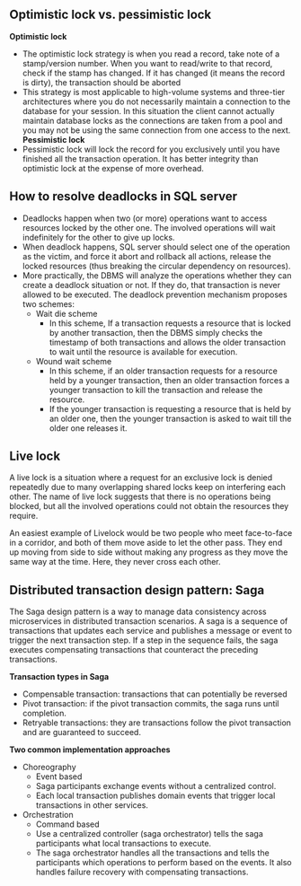 ## Optimistic lock vs. pessimistic lock
**Optimistic lock**
- The optimistic lock strategy is when you read a record, take note of a stamp/version number. When you want to read/write to that record, check if the stamp has changed. If it has changed (it means the record is dirty), the transaction should be aborted
- This strategy is most applicable to high-volume systems and three-tier architectures where you do not necessarily maintain a connection to the database for your session. In this situation the client cannot actually maintain database locks as the connections are taken from a pool and you may not be using the same connection from one access to the next.
**Pessimistic lock**
- Pessimistic lock will lock the record for you exclusively until you have finished all the transaction operation. It has better integrity than optimistic lock at the expense of more overhead.

## How to resolve deadlocks in SQL server
- Deadlocks happen when two (or more) operations want to access resources locked by the other one. The involved operations will wait indefinitely for the other to give up locks.
- When deadlock happens, SQL server should select one of the operation as the victim, and force it abort and rollback all actions, release the locked resources (thus breaking the circular dependency on resources).
- More practically, the DBMS will analyze the operations whether they can create a deadlock situation or not. If they do, that transaction is never allowed to be executed. The deadlock prevention mechanism proposes two schemes:
  - Wait die scheme
    - In this scheme, If a transaction requests a resource that is locked by another transaction, then the DBMS simply checks the timestamp of both transactions and allows the older transaction to wait until the resource is available for execution. 
  - Wound wait scheme
    - In this scheme, if an older transaction requests for a resource held by a younger transaction, then an older transaction forces a younger transaction to kill the transaction and release the resource. 
    - If the younger transaction is requesting a resource that is held by an older one, then the younger transaction is asked to wait till the older one releases it. 

## Live lock
A live lock is a situation where a request for an exclusive lock is denied repeatedly due to many overlapping shared locks keep on interfering each other. The name of live lock suggests that there is no operations being blocked, but all the involved operations could not obtain the resources they require.

An easiest example of Livelock would be two people who meet face-to-face in a corridor, and both of them move aside to let the other pass. They end up moving from side to side without making any progress as they move the same way at the time. Here, they never cross each other.

## Distributed transaction design pattern: Saga
The Saga design pattern is a way to manage data consistency across microservices in distributed transaction scenarios. A saga is a sequence of transactions that updates each service and publishes a message or event to trigger the next transaction step. If a step in the sequence fails, the saga executes compensating transactions that counteract the preceding transactions.

**Transaction types in Saga**
- Compensable transaction: transactions that can potentially be reversed
- Pivot transaction: if the pivot transaction commits, the saga runs until completion.
- Retryable transactions: they are transactions follow the pivot transaction and are guaranteed to succeed.

**Two common implementation approaches**
- Choreography
  - Event based
  - Saga participants exchange events without a centralized control.
  - Each local transaction publishes domain events that trigger local transactions in other services.
- Orchestration
  - Command based
  - Use a centralized controller (saga orchestrator) tells the saga participants what local transactions to execute.
  - The saga orchestrator handles all the transactions and tells the participants which operations to perform based on the events. It also handles failure recovery with compensating transactions.
